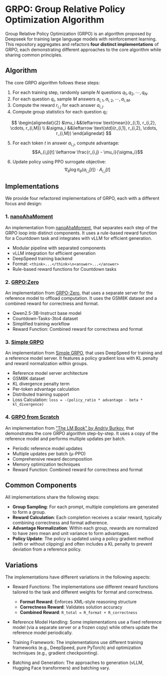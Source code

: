 # GRPO: Group Relative Policy Optimization Algorithm

Group Relative Policy Optimization (GRPO) is an algorithm proposed by Deepseek for training large language models with reinforcement learning. This repository aggregates and refactors **four distinct implementations** of GRPO, each demonstrating different approaches to the core algorithm while sharing common principles.

## Algorithm

The core GRPO algorithm follows these steps:

1. For each training step, randomly sample $N$ questions $q_1, q_2, \cdots, q_N$.
2. For each question $q_i$, sample $M$ answers $a_{i,1}, a_{i,2}, \cdots, a_{i,M}$.
3. Compute the reward $r_{i,j}$ for each answer $a_{i,j}$.
4. Compute group statistics for each question $q_i$:

$$
\begin{alignedat}{2}
&\mu_i &&\leftarrow \text{mean}(r_{i,1}, r_{i,2}, \cdots, r_{i,M}) \\
&\sigma_i &&\leftarrow \text{std}(r_{i,1}, r_{i,2}, \cdots, r_{i,M})
\end{alignedat}
$$

5. For each token $t$ in answer $a_{i,j}$, compute advantage:
$$A_{i,j}[t] \leftarrow \frac{r_{i,j} - \mu_i}{\sigma_i}$$

6. Update policy using PPO surrogate objective:
$$\nabla_\theta \log \pi_\theta(a_{i,j}[t]) \cdot A_{i,j}[t]$$

## Implementations

We provide four refactored implementations of GRPO, each with a different focus and design:

### 1. [nanoAhaMoment](src/grpo/nanoAhaMoment)

An implementation from [nanoAhaMoment](https://github.com/nanoAhaMoment/nanoAhaMoment), that separates each step of the GRPO loop into distinct components. It uses a rule-based reward function for a Countdown task and integrates with vLLM for efficient generation.

- Modular pipeline with separated components
- vLLM integration for efficient generation
- DeepSpeed training backend
- Format: `<think>...</think>\n<answer>...</answer>`
- Rule-based reward functions for Countdown tasks

### 2. [GRPO:Zero](src/grpo/GRPO-Zero)

An implementation from [GRPO-Zero](https://github.com/policy-gradient/GRPO-Zero), that uses a separate server for the reference model to offload computation. It uses the GSM8K dataset and a combined reward for correctness and format.

- Qwen2.5-3B-Instruct base model
- Countdown-Tasks-3to4 dataset
- Simplified training workflow
- Reward Function: Combined reward for correctness and format

### 3. [Simple GRPO](src/grpo/Simple_GRPO)

An implementation from [Simple GRPO](https://github.com/lsdefine/simple_GRPO), that uses DeepSpeed for training and a reference model server. It features a policy gradient loss with KL penalty and reward normalization within groups.

- Reference model server architecture
- GSM8K dataset
- KL divergence penalty term
- Per-token advantage calculation
- Distributed training support
- Loss Calculation: `loss = -(policy_ratio * advantage - beta * kl_divergence)`

### 4. [GRPO from Scratch](src/grpo/GRPO_from_Scratch)

An implementation from ["The LM Book" by Andriy Burkov](https://github.com/aburkov/theLMbook/blob/main/GRPO.py), that demonstrates the core GRPO algorithm step-by-step. It uses a copy of the reference model and performs multiple updates per batch.

- Periodic reference model updates
- Multiple updates per batch (μ-PPO)
- Comprehensive reward decomposition
- Memory optimization techniques
- Reward Function: Combined reward for correctness and format

## Common Components

All implementations share the following steps:

- **Group Sampling**: For each prompt, multiple completions are generated to form a group.
- **Reward Calculation**: Each completion receives a scalar reward, typically combining correctness and format adherence.
- **Advantage Normalization**: Within each group, rewards are normalized to have zero mean and unit variance to form advantages.
- **Policy Update**: The policy is updated using a policy gradient method (with or without clipping) and often includes a KL penalty to prevent deviation from a reference policy.

## Variations

The implementations have different variations in the following aspects:

- Reward Functions: The implementations use different reward functions tailored to the task and different weights for format and correctness.
  - **Format Reward**: Enforces XML-style reasoning structure
  - **Correctness Reward**: Validates solution accuracy
  - **Combined Reward**: `R_total = R_format + R_correctness`

- Reference Model Handling: Some implementations use a fixed reference model (via a separate server or a frozen copy) while others update the reference model periodically.

- Training Framework: The implementations use different training frameworks (e.g., DeepSpeed, pure PyTorch) and optimization techniques (e.g., gradient checkpointing).

- Batching and Generation: The approaches to generation (vLLM, Hugging Face transformers) and batching vary.
